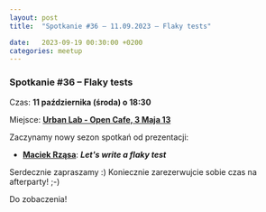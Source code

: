 ```yaml
---
layout: post
title:  "Spotkanie #36 – 11.09.2023 – Flaky tests"

date:   2023-09-19 00:30:00 +0200
categories: meetup
---
```


### Spotkanie #36 – Flaky tests

Czas: **11 października (środa) o 18:30** 

Miejsce: **[Urban Lab - Open Cafe, 3 Maja 13](https://goo.gl/maps/xfBVTXEWcyR3U9XcA)**

Zaczynamy nowy sezon spotkań od prezentacji:

* **[Maciek Rząsa](https://twitter.com/mjrzasa)**:  **_Let's write a flaky test_**

Serdecznie zapraszamy :) Koniecznie zarezerwujcie sobie czas na afterparty! ;-)

Do zobaczenia!
